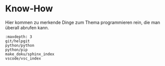 # Know-How

Hier kommen zu merkende Dinge zum Thema programmieren rein, die man überall abrufen kann.

```{toctree}
:maxdepth: 3
git/helpgit
python/python
python/pip
make_doku/sphinx_index
vscode/vsc_index
```



